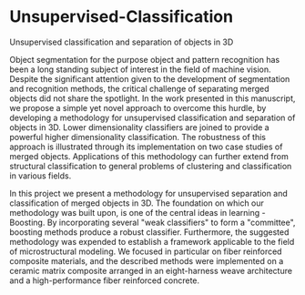 # Unsupervised-Classification
Unsupervised classification and separation of objects in 3D

Object segmentation for the purpose object and pattern recognition has been a long standing subject of interest in the field of machine vision.
Despite the significant attention given to the development of segmentation and recognition methods, the critical challenge of separating merged objects did not share the spotlight.
In the work presented in this manuscript, we propose a simple yet novel approach to overcome this hurdle, by developing a methodology for unsupervised classification and separation of objects in 3D.
Lower dimensionality classifiers are joined to provide a powerful higher dimensionality classification.
The robustness of this approach is illustrated through its implementation on two case studies of merged objects.
Applications of this methodology can further extend from structural classification to general problems of clustering and classification in various fields.

In this project we present a methodology for unsupervised separation and classification of merged objects in 3D.
The foundation on which our methodology was built upon, is one of the central ideas in learning - Boosting.
By incorporating several "weak classifiers" to form a "committee", boosting methods produce a robust classifier.
Furthermore, the suggested methodology was expended to establish a framework applicable to the field of microstructural modeling.
We focused in particular on fiber reinforced composite materials, and the described methods were implemented on a ceramic matrix composite arranged in an eight-harness weave architecture and a high-performance fiber reinforced concrete.
